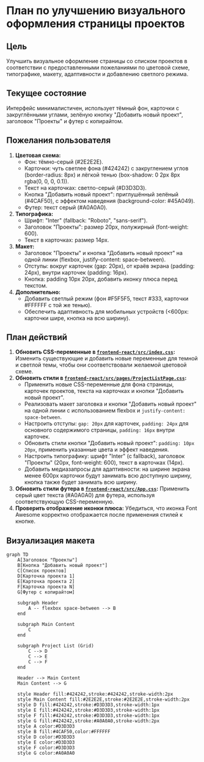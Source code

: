 # План по улучшению визуального оформления страницы проектов

## Цель
Улучшить визуальное оформление страницы со списком проектов в соответствии с предоставленными пожеланиями по цветовой схеме, типографике, макету, адаптивности и добавлению светлого режима.

## Текущее состояние
Интерфейс минималистичен, использует тёмный фон, карточки с закруглёнными углами, зелёную кнопку "Добавить новый проект", заголовок "Проекты" и футер с копирайтом.

## Пожелания пользователя
1.  **Цветовая схема:**
    *   Фон: тёмно-серый (#2E2E2E).
    *   Карточки: чуть светлее фона (#424242) с закруглением углов (border-radius: 8px) и лёгкой тенью (box-shadow: 0 2px 8px rgba(0, 0, 0, 0.1)).
    *   Текст на карточках: светло-серый (#D3D3D3).
    *   Кнопка "Добавить новый проект": приглушённый зелёный (#4CAF50), с эффектом наведения (background-color: #45A049).
    *   Футер: текст серый (#A0A0A0).
2.  **Типографика:**
    *   Шрифт: "Inter" (fallback: "Roboto", "sans-serif").
    *   Заголовок "Проекты": размер 20px, полужирный (font-weight: 600).
    *   Текст в карточках: размер 14px.
3.  **Макет:**
    *   Заголовок "Проекты" и кнопка "Добавить новый проект" на одной линии (flexbox, justify-content: space-between).
    *   Отступы: вокруг карточек (gap: 20px), от краёв экрана (padding: 24px), внутри карточек (padding: 16px).
    *   Кнопка: padding 10px 20px, добавить иконку плюса перед текстом.
4.  **Дополнительно:**
    *   Добавить светлый режим (фон #F5F5F5, текст #333, карточки #FFFFFF с той же тенью).
    *   Обеспечить адаптивность для мобильных устройств (<600px: карточки шире, кнопка на всю ширину).

## План действий

1.  **Обновить CSS-переменные в [`frontend-react/src/index.css`](frontend-react/src/index.css):** Изменить существующие и добавить новые переменные для темной и светлой темы, чтобы они соответствовали желаемой цветовой схеме.
2.  **Обновить стили в [`frontend-react/src/pages/ProjectListPage.css`](frontend-react/src/pages/ProjectListPage.css):**
    *   Применить новые CSS-переменные для фона страницы, карточек проектов, текста на карточках и кнопки "Добавить новый проект".
    *   Реализовать макет заголовка и кнопки "Добавить новый проект" на одной линии с использованием flexbox и `justify-content: space-between`.
    *   Настроить отступы: `gap: 20px` для карточек, `padding: 24px` для основного содержимого страницы, `padding: 16px` внутри карточек.
    *   Обновить стили кнопки "Добавить новый проект": `padding: 10px 20px`, применить указанные цвета и эффект наведения.
    *   Настроить типографику: шрифт "Inter" (с fallback), заголовок "Проекты" (20px, font-weight: 600), текст в карточках (14px).
    *   Добавить медиазапросы для адаптивности: на ширине экрана менее 600px карточки будут занимать всю доступную ширину, кнопка также будет занимать всю ширину.
3.  **Обновить стили футера в [`frontend-react/src/App.css`](frontend-react/src/App.css):** Применить серый цвет текста (#A0A0A0) для футера, используя соответствующую CSS-переменную.
4.  **Проверить отображение иконки плюса:** Убедиться, что иконка Font Awesome корректно отображается после применения стилей к кнопке.

## Визуализация макета

```mermaid
graph TD
    A[Заголовок "Проекты"]
    B[Кнопка "Добавить новый проект"]
    C[Список проектов]
    D[Карточка проекта 1]
    E[Карточка проекта 2]
    F[Карточка проекта N]
    G[Футер с копирайтом]

    subgraph Header
        A -- flexbox space-between --> B
    end

    subgraph Main Content
        C
    end

    subgraph Project List (Grid)
        C --> D
        C --> E
        C --> F
    end

    Header --> Main Content
    Main Content --> G

    style Header fill:#424242,stroke:#424242,stroke-width:2px
    style Main Content fill:#2E2E2E,stroke:#2E2E2E,stroke-width:2px
    style D fill:#424242,stroke:#D3D3D3,stroke-width:1px
    style E fill:#424242,stroke:#D3D3D3,stroke-width:1px
    style F fill:#424242,stroke:#D3D3D3,stroke-width:1px
    style G fill:#424242,stroke:#A0A0A0,stroke-width:2px
    style A color:#D3D3D3
    style B fill:#4CAF50,color:#FFFFFF
    style D color:#D3D3D3
    style E color:#D3D3D3
    style F color:#D3D3D3
    style G color:#A0A0A0
